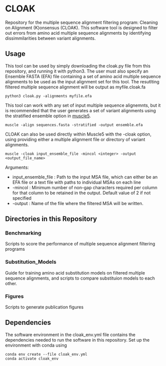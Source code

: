 # CLOAK
Repository for the multiple sequence alignment filtering program: Cleaning on Alignment (K)onsensus (CLOAK). This software tool is designed to filter out errors from amino acid multiple sequence alignments by identifying dissimmilarities between variant alignments.

## Usage
This tool can be used by simply downloading the cloak.py file from this repository, and running it with python3. The user must also specify an Ensemble FASTA (EFA) file containing a set of amino acid multiple sequence alignments to be used as the input alignment set for this tool. The resutlting filtered multiple sequence alignment will be output as myfile.cloak.fa
```
python3 cloak.py -alignments myfile.efa
```
This tool can work with any set of input multiple sequence alignemnts, but it is recommended that the user generates a set of variant alignments using the stratified ensemble option in [muscle5](https://www.drive5.com/muscle/).
```
muscle -align sequences.fasta -stratified -output ensemble.efa
```
CLOAK can also be used directly within Muscle5 with the -cloak option, using providing either a multiple alignment file or directory of variant alignments.
```
muscle -cloak input_ensemble_file -mincol <integer> -output <output_file_name>
```
Arguments:
- input_ensemble_file : Path to the input MSA file, which can either be an EFA file 
                        or a text file with paths to individual MSAs on each line
- -mincol <integer>   : Minimum number of non-gap characters required per column
                        for that column to be retained in the output.
                        Default value of 2 if not specified
- -output <filename>  : Name of the file where the filtered MSA will be written.

## Directories in this Repository

### Benchmarking
Scripts to score the performance of multiple sequence alignment filtering programs

### Substitution_Models
Guide for training amino acid substitution models on filtered multiple sequence alignments, and scripts to compare substituion models to each other.

### Figures
Scripts to generate publication figures

## Dependencies
The software environment in the cloak_env.yml file contains the dependencies needed to run the software in this repository. Set up the environment with conda using
```
conda env create --file cloak_env.yml
conda activate cloak_env
```
